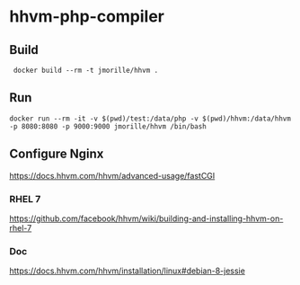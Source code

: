 hhvm-php-compiler
====================

## Build
```
 docker build --rm -t jmorille/hhvm .
```


## Run
```
docker run --rm -it -v $(pwd)/test:/data/php -v $(pwd)/hhvm:/data/hhvm -p 8080:8080 -p 9000:9000 jmorille/hhvm /bin/bash
```


## Configure Nginx
https://docs.hhvm.com/hhvm/advanced-usage/fastCGI

### RHEL 7
https://github.com/facebook/hhvm/wiki/building-and-installing-hhvm-on-rhel-7


### Doc

https://docs.hhvm.com/hhvm/installation/linux#debian-8-jessie
